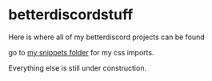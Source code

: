 # betterdiscordstuff
Here is where all of my betterdiscord projects can be found

go to [my snippets folder](https://github.com/cedrickzedd/betterdiscordstuff/tree/main/css) for my css imports.

Everything else is still under construction.
